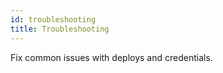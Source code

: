 ```yaml
---
id: troubleshooting
title: Troubleshooting
---
```


Fix common issues with deploys and credentials.
